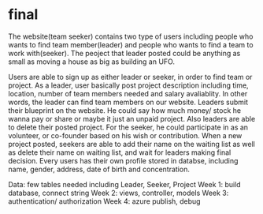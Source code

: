 # final

The website(team seeker) contains two type of users including people who wants to find team member(leader) and people who wants to find a team to work with(seeker). The peoject that leader posted could be anything as small as moving a house as big as building an UFO.

Users are able to sign up as either leader or seeker, in order to find team or project. As a leader, user basically post project description including time, location, number of team members needed and salary avaliablity. In other words, the leader can find team members on our website. Leaders submit their blueprint on the website. He could say how much money/ stock he wanna pay or share or maybe it just an unpaid project. Also leaders are able to delete their posted project. 
For the seeker, he could participate in as an volunteer, or co-founder based on his wish or  contribution. When a new project posted, seekers are able to add their name on the waiting list as well as delete their name on waiting list, and wait for leaders making final decision. 
Every users has their own profile stored in databse, including name, gender, address, date of birth and concentration.

Data: few tables needed including Leader, Seeker, Project
Week 1: build database, connect string
Week 2: views, controller, models 
Week 3: authentication/ authorization 
Week 4: azure publish, debug

